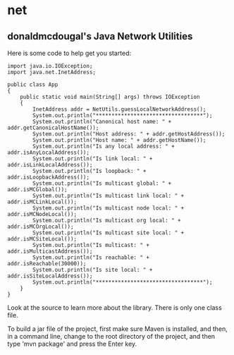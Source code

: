 # net
## donaldmcdougal's Java Network Utilities

Here is some code to help get you started:
    
    import java.io.IOException;
    import java.net.InetAddress;
    
    public class App
    {
        public static void main(String[] args) throws IOException
        {
            InetAddress addr = NetUtils.guessLocalNetworkAddress();
            System.out.println("**********************************");
            System.out.println("Canonical host name: " + addr.getCanonicalHostName());
            System.out.println("Host address: " + addr.getHostAddress());
            System.out.println("Host name: " + addr.getHostName());
            System.out.println("Is any local address: " + addr.isAnyLocalAddress());
            System.out.println("Is link local: " + addr.isLinkLocalAddress());
            System.out.println("Is loopback: " + addr.isLoopbackAddress());
            System.out.println("Is multicast global: " + addr.isMCGlobal());
            System.out.println("Is multicast link local: " + addr.isMCLinkLocal());
            System.out.println("Is multicast node local: " + addr.isMCNodeLocal());
            System.out.println("Is multicast org local: " + addr.isMCOrgLocal());
            System.out.println("Is multicast site local: " + addr.isMCSiteLocal());
            System.out.println("Is multicast: " + addr.isMulticastAddress());
            System.out.println("Is reachable: " + addr.isReachable(30000));
            System.out.println("Is site local: " + addr.isSiteLocalAddress());
            System.out.println("**********************************");
        }
    }

Look at the source to learn more about the library.  There is only one class file.

To build a jar file of the project, first make sure Maven is installed, and then,
in a command line, change to the root directory of the project, and then type
'mvn package' and press the Enter key.
